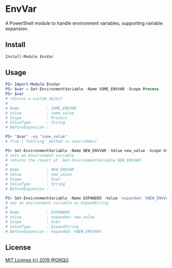 # EnvVar

A PowerShell module to handle environment variables,  supporting variable expansion.

## Install

```powershell
Install-Module EnvVar
```

## Usage

```powershell
PS> Import-Module EnvVar
PS> $var = Get-EnvironmentVariable -Name SOME_ENVVAR -Scope Process
PS> $var
# returns a custom object
#
# Name            : SOME_ENVVAR
# Value           : some_value
# Scope           : Process
# ValueType       : String
# BeforeExpansion :

PS> "$var" -eq "some_value"
# True (`ToString` method is overridden)

PS> Set-EnvironmentVariable -Name NEW_ENVVAR -Value new_value -Scope User -ValueType String -Inherit Auto
# sets an environment variable
# returns the result of `Get-EnvironmentVariable NEW_ENVVAR`
#
# Name            : NEW_ENVVAR
# Value           : new_value
# Scope           : User
# ValueType       : String
# BeforeExpansion :

PS> Set-EnvironmentVariable -Name EXPANDED -Value 'expanded: %NEW_ENVVAR%' -Scope User -ValueType ExpandString -Inherit Auto
# set an environment variable as ExpandString
#
# Name            : EXPANDED
# Value           : expanded: new_value
# Scope           : User
# ValueType       : ExpandString
# BeforeExpansion : expanded: %NEW_ENVVAR%
```

## License

[MIT License (c) 2019 @GNQG](LICENSE)
